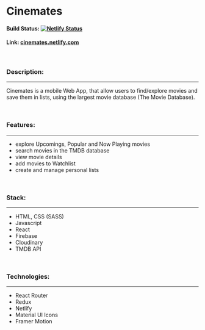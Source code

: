 # Cinemates

#### Build Status:  [![Netlify Status](https://api.netlify.com/api/v1/badges/1046d40d-0128-496f-ae79-a7a718c892bf/deploy-status)](https://app.netlify.com/sites/noppytinto-cinemates/deploys)

#### Link: [cinemates.netlify.com](https://cinemates.netlify.com)

<br/>

### Description:
---
Cinemates is a mobile Web App, that allow users to find/explore movies and save them in lists, using the largest movie database (The Movie Database).

<br/>

### Features:
---
- explore Upcomings, Popular and Now Playing movies
- search movies in the TMDB database
- view movie details
- add movies to Watchlist
- create and manage personal lists

<br/>

### Stack:
---
- HTML, CSS (SASS)
- Javascript
- React
- Firebase
- Cloudinary
- TMDB API

<br/>

### Technologies:
---
- React Router
- Redux
- Netlify
- Material UI Icons
- Framer Motion
